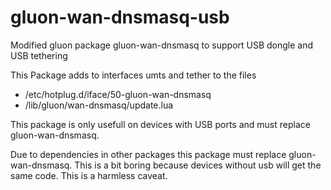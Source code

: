 # gluon-wan-dnsmasq-usb
Modified gluon package gluon-wan-dnsmasq to support USB dongle and USB tethering

This Package adds to interfaces umts and tether to the files 

* /etc/hotplug.d/iface/50-gluon-wan-dnsmasq
* /lib/gluon/wan-dnsmasq/update.lua

This package is only usefull on devices with USB ports and must replace gluon-wan-dnsmasq.

Due to dependencies in other packages this package must replace gluon-wan-dnsmasq. This is a bit boring because devices without usb will get the same code. This is a harmless caveat.